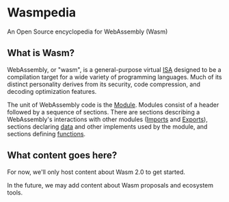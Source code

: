 [Module]: ./module/index.md
[Imports]: ./module/import.md
[Exports]: ./module/export.md
[data]: ./module/data.md
[functions]: ./module/function.md

[ISA]: https://en.wikipedia.org/wiki/Instruction_set_architecture

# Wasmpedia
An Open Source encyclopedia for WebAssembly (Wasm)

## What is Wasm?
WebAssembly, or "wasm", is a general-purpose virtual [ISA] designed to be a compilation target for a wide variety of programming languages. Much of its distinct personality derives from its security, code compression, and decoding optimization features.

The unit of WebAssembly code is the [Module]. Modules consist of a header followed by a sequence of sections. There are sections describing a WebAssembly's interactions with other modules ([Imports] and [Exports]), sections declaring [data] and other implements used by the module, and sections defining [functions].

## What content goes here?
For now, we'll only host content about Wasm 2.0 to get started.

In the future, we may add content about Wasm proposals and ecosystem tools.
